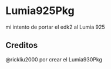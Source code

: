 # Lumia925Pkg
mi intento de portar el edk2 al Lumia 925

## Creditos
@rickliu2000 por crear el Lumia930Pkg
